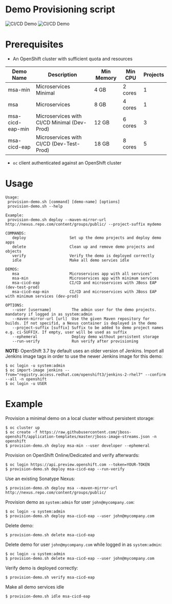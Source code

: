 Demo Provisioning script
======================

![CI/CD Demo](../../docs/images/cicd-projects.png?raw=true)
![CI/CD Demo](../../docs/images/cicd-pipeline.png?raw=true)

Prerequisites
============
* An OpenShift cluster with sufficient quota and resources

| Demo Name        | Description                                  | Min Memory | Min CPU | Projects |
|------------------|----------------------------------------------|------------|---------|----------|
| msa-min          | Microservices Minimal                        | 4 GB       | 2 cores | 1        |
| msa              | Microservices                                | 8 GB       | 4 cores | 1        |
| msa-cicd-eap-min | Microservices with CI/CD Minimal (Dev-Prod)  | 12 GB      | 6 cores | 3        |
| msa-cicd-eap     | Microservices with CI/CD (Dev-Test-Prod)     | 18 GB      | 8 cores | 5        |

* `oc` client authenticated against an OpenShift cluster

Usage
============
```
Usage:
 provision-demo.sh [command] [demo-name] [options]
 provision-demo.sh --help

Example:
 provision-demo.sh deploy --maven-mirror-url http://nexus.repo.com/content/groups/public/ --project-suffix mydemo

COMMANDS:
   deploy                   Set up the demo projects and deploy demo apps
   delete                   Clean up and remove demo projects and objects
   verify                   Verify the demo is deployed correctly
   idle                     Make all demo servies idle

DEMOS:
   msa                      Microservices app with all services"
   msa-min                  Microservices app with minimum services
   msa-cicd-eap             CI/CD and microservices with JBoss EAP (dev-test-prod)
   msa-cicd-eap-min         CI/CD and microservices with JBoss EAP with minimum services (dev-prod)

OPTIONS:
   --user [username]         The admin user for the demo projects. mandatory if logged in as system:admin
   --maven-mirror-url [url]  Use the given Maven repository for builds. If not specifid, a Nexus container is deployed in the demo
   --project-suffix [suffix] Suffix to be added to demo project names e.g. ci-SUFFIX. If empty, user will be used as suffix
   --ephemeral               Deploy demo without persistent storage
   --run-verify              Run verify after provisioning
```

**NOTE:** OpenShift 3.7 by default uses an older version of Jenkins. Import all Jenkins image tags in order to use the newer Jenkins image
for this demo:
```
$ oc login -u system:admin
$ oc import-image jenkins --from="registry.access.redhat.com/openshift3/jenkins-2-rhel7" --confirm --all -n openshift
$ oc login -u USER
```

Example
============
Provision a minimal demo on a local cluster without persistent storage:
```
$ oc cluster up
$ oc create -f https://raw.githubusercontent.com/jboss-openshift/application-templates/master/jboss-image-streams.json -n openshift
$ provision-demo.sh deploy msa-min --user developer --ephemeral
```

Provision on OpenShift Online/Dedicated and verify afterwards:
```
$ oc login https://api.preview.openshift.com --token=YOUR-TOKEN
$ provision-demo.sh deploy msa-cicd-eap --run-verify
```

Use an existing Sonatype Nexus:
```
$ provision-demo.sh deploy msa --maven-mirror-url http://nexus.repo.com/content/groups/public/
```

Provision demo as ```system:admin``` for user ```john@mycompany.com```:
```
$ oc login -u system:admin
$ provision-demo.sh deploy msa-cicd-eap --user john@mycompany.com
```

Delete demo:
```
$ provision-demo.sh delete msa-cicd-eap
```

Delete demo for user ```john@mycompany.com``` while logged in as ```system:admin```:
```
$ oc login -u system:admin
$ provision-demo.sh delete msa-cicd-eap --user john@mycompany.com
```

Verify demo is deployed correctly:
```
$ provision-demo.sh verify msa-cicd-eap
```

Make all demo services idle
```
$ provision-demo.sh idle msa-cicd-eap
```
